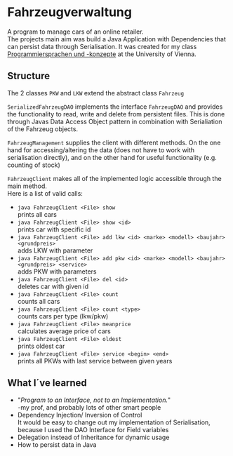 # Fahrzeugverwaltung
 A program to manage cars of an online retailer. <br/>
 The projects main aim was build a Java Application with Dependencies that can persist data through Serialisation.
 It was created for my class [Programmiersprachen und -konzepte](https://ufind.univie.ac.at/de/course.html?lv=051030&semester=2020W) at the University of Vienna.

## Structure
The 2 classes `PKW` and `LKW` extend the abstract class `Fahrzeug`

`SerializedFahrzeugDAO` implements the interface `FahrzeugDAO` and provides the functionality to read, write and delete from persistent files.
This is done through Javas Data Access Object pattern in combination with Serialiation of the Fahrzeug objects.

`FahrzeugManagement` supplies the client with different methods. On the one hand for accessing/altering the data (does not have to work with serialisation directly), and on the other hand for useful functionality (e.g. counting of stock)

`FahrzeugClient` makes all of the implemented logic accessible through the main method. <br/>
Here is a list of valid calls:
* `java FahrzeugClient <File> show` <br/> prints all cars
* `java FahrzeugClient <File> show <id>` <br/> prints car with specific id
* `java FahrzeugClient <File> add lkw <id> <marke> <modell> <baujahr> <grundpreis>`  <br/> adds LKW with parameter
* `java FahrzeugClient <File> add pkw <id> <marke> <modell> <baujahr> <grundpreis> <service>`  <br/> adds PKW with parameters
* `java FahrzeugClient <File> del <id>`  <br/> deletes car with given id
* `java FahrzeugClient <File> count` <br/> counts all cars
* `java FahrzeugClient <File> count <type>` <br/> counts cars per type (lkw/pkw)
* `java FahrzeugClient <File> meanprice` <br/> calculates average price of cars
* `java FahrzeugClient <File> oldest` <br/> prints oldest car
* `java FahrzeugClient <File> service <begin> <end>` <br/> prints all PKWs with last service between given years

## What I´ve learned
* "*Program to an Interface, not to an Implementation.*" <br/>
-my prof, and probably lots of other smart people
* Dependency Injection/ Inversion of Control <br/>
It would be easy to change out my implementation of Serialisation, because I used the DAO Interface for Field variables
* Delegation instead of Inheritance for dynamic usage
* How to persist data in Java
